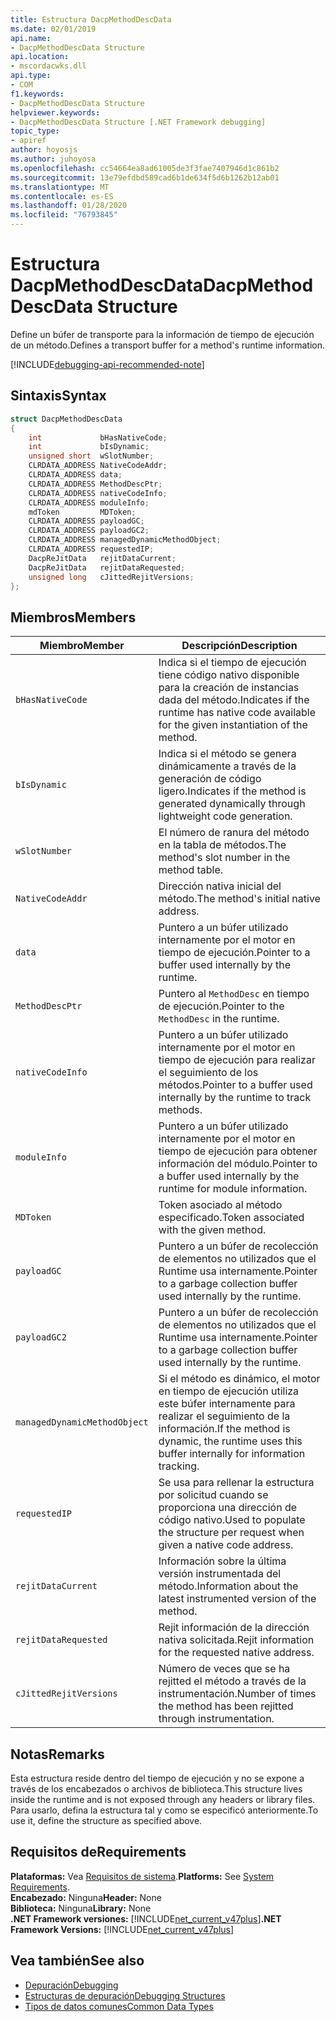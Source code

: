 ```yaml
---
title: Estructura DacpMethodDescData
ms.date: 02/01/2019
api.name:
- DacpMethodDescData Structure
api.location:
- mscordacwks.dll
api.type:
- COM
f1.keywords:
- DacpMethodDescData Structure
helpviewer.keywords:
- DacpMethodDescData Structure [.NET Framework debugging]
topic_type:
- apiref
author: hoyosjs
ms.author: juhoyosa
ms.openlocfilehash: cc54664ea8ad61005de3f3fae7407946d1c861b2
ms.sourcegitcommit: 13e79efdbd589cad6b1de634f5d6b1262b12ab01
ms.translationtype: MT
ms.contentlocale: es-ES
ms.lasthandoff: 01/28/2020
ms.locfileid: "76793845"
---
```

# <a name="dacpmethoddescdata-structure"></a><span data-ttu-id="9c624-102">Estructura DacpMethodDescData</span><span class="sxs-lookup"><span data-stu-id="9c624-102">DacpMethodDescData Structure</span></span>

<span data-ttu-id="9c624-103">Define un búfer de transporte para la información de tiempo de ejecución de un método.</span><span class="sxs-lookup"><span data-stu-id="9c624-103">Defines a transport buffer for a method's runtime information.</span></span>

[!INCLUDE[debugging-api-recommended-note](../../../../includes/debugging-api-recommended-note.md)]

## <a name="syntax"></a><span data-ttu-id="9c624-104">Sintaxis</span><span class="sxs-lookup"><span data-stu-id="9c624-104">Syntax</span></span>

```cpp
struct DacpMethodDescData
{
    int             bHasNativeCode;
    int             bIsDynamic;
    unsigned short  wSlotNumber;
    CLRDATA_ADDRESS NativeCodeAddr;
    CLRDATA_ADDRESS data;
    CLRDATA_ADDRESS MethodDescPtr;
    CLRDATA_ADDRESS nativeCodeInfo;
    CLRDATA_ADDRESS moduleInfo;
    mdToken         MDToken;
    CLRDATA_ADDRESS payloadGC;
    CLRDATA_ADDRESS payloadGC2;
    CLRDATA_ADDRESS managedDynamicMethodObject;
    CLRDATA_ADDRESS requestedIP;
    DacpReJitData   rejitDataCurrent;
    DacpReJitData   rejitDataRequested;
    unsigned long   cJittedRejitVersions;
};
```

## <a name="members"></a><span data-ttu-id="9c624-105">Miembros</span><span class="sxs-lookup"><span data-stu-id="9c624-105">Members</span></span>

| <span data-ttu-id="9c624-106">Miembro</span><span class="sxs-lookup"><span data-stu-id="9c624-106">Member</span></span>                       | <span data-ttu-id="9c624-107">Descripción</span><span class="sxs-lookup"><span data-stu-id="9c624-107">Description</span></span>                                                                                     |
| ---------------------------- | ----------------------------------------------------------------------------------------------- |
| `bHasNativeCode`             | <span data-ttu-id="9c624-108">Indica si el tiempo de ejecución tiene código nativo disponible para la creación de instancias dada del método.</span><span class="sxs-lookup"><span data-stu-id="9c624-108">Indicates if the runtime has native code available for the given instantiation of the method.</span></span> |
| `bIsDynamic`                 | <span data-ttu-id="9c624-109">Indica si el método se genera dinámicamente a través de la generación de código ligero.</span><span class="sxs-lookup"><span data-stu-id="9c624-109">Indicates if the method is generated dynamically through lightweight code generation.</span></span>           |
| `wSlotNumber`                | <span data-ttu-id="9c624-110">El número de ranura del método en la tabla de métodos.</span><span class="sxs-lookup"><span data-stu-id="9c624-110">The method's slot number in the method table.</span></span>                                                   |
| `NativeCodeAddr`             | <span data-ttu-id="9c624-111">Dirección nativa inicial del método.</span><span class="sxs-lookup"><span data-stu-id="9c624-111">The method's initial native address.</span></span>                                                            |
| `data`                       | <span data-ttu-id="9c624-112">Puntero a un búfer utilizado internamente por el motor en tiempo de ejecución.</span><span class="sxs-lookup"><span data-stu-id="9c624-112">Pointer to a buffer used internally by the runtime.</span></span>                                             |
| `MethodDescPtr`              | <span data-ttu-id="9c624-113">Puntero al `MethodDesc` en tiempo de ejecución.</span><span class="sxs-lookup"><span data-stu-id="9c624-113">Pointer to the `MethodDesc` in the runtime.</span></span>                                                     |
| `nativeCodeInfo`             | <span data-ttu-id="9c624-114">Puntero a un búfer utilizado internamente por el motor en tiempo de ejecución para realizar el seguimiento de los métodos.</span><span class="sxs-lookup"><span data-stu-id="9c624-114">Pointer to a buffer used internally by the runtime to track methods.</span></span>                            |
| `moduleInfo`                 | <span data-ttu-id="9c624-115">Puntero a un búfer utilizado internamente por el motor en tiempo de ejecución para obtener información del módulo.</span><span class="sxs-lookup"><span data-stu-id="9c624-115">Pointer to a buffer used internally by the runtime for module information.</span></span>                      |
| `MDToken`                    | <span data-ttu-id="9c624-116">Token asociado al método especificado.</span><span class="sxs-lookup"><span data-stu-id="9c624-116">Token associated with the given method.</span></span>                                                         |
| `payloadGC`                  | <span data-ttu-id="9c624-117">Puntero a un búfer de recolección de elementos no utilizados que el Runtime usa internamente.</span><span class="sxs-lookup"><span data-stu-id="9c624-117">Pointer to a garbage collection buffer used internally by the runtime.</span></span>                          |
| `payloadGC2`                 | <span data-ttu-id="9c624-118">Puntero a un búfer de recolección de elementos no utilizados que el Runtime usa internamente.</span><span class="sxs-lookup"><span data-stu-id="9c624-118">Pointer to a garbage collection buffer used internally by the runtime.</span></span>                          |
| `managedDynamicMethodObject` | <span data-ttu-id="9c624-119">Si el método es dinámico, el motor en tiempo de ejecución utiliza este búfer internamente para realizar el seguimiento de la información.</span><span class="sxs-lookup"><span data-stu-id="9c624-119">If the method is dynamic, the runtime uses this buffer internally for information tracking.</span></span>     |
| `requestedIP`                | <span data-ttu-id="9c624-120">Se usa para rellenar la estructura por solicitud cuando se proporciona una dirección de código nativo.</span><span class="sxs-lookup"><span data-stu-id="9c624-120">Used to populate the structure per request when given a native code address.</span></span>                    |
| `rejitDataCurrent`           | <span data-ttu-id="9c624-121">Información sobre la última versión instrumentada del método.</span><span class="sxs-lookup"><span data-stu-id="9c624-121">Information about the latest instrumented version of the method.</span></span>                                   |
| `rejitDataRequested`         | <span data-ttu-id="9c624-122">Rejit información de la dirección nativa solicitada.</span><span class="sxs-lookup"><span data-stu-id="9c624-122">Rejit information for the requested native address.</span></span>                                             |
| `cJittedRejitVersions`       | <span data-ttu-id="9c624-123">Número de veces que se ha rejitted el método a través de la instrumentación.</span><span class="sxs-lookup"><span data-stu-id="9c624-123">Number of times the method has been rejitted through instrumentation.</span></span>                           |

## <a name="remarks"></a><span data-ttu-id="9c624-124">Notas</span><span class="sxs-lookup"><span data-stu-id="9c624-124">Remarks</span></span>

<span data-ttu-id="9c624-125">Esta estructura reside dentro del tiempo de ejecución y no se expone a través de los encabezados o archivos de biblioteca.</span><span class="sxs-lookup"><span data-stu-id="9c624-125">This structure lives inside the runtime and is not exposed through any headers or library files.</span></span> <span data-ttu-id="9c624-126">Para usarlo, defina la estructura tal y como se especificó anteriormente.</span><span class="sxs-lookup"><span data-stu-id="9c624-126">To use it, define the structure as specified above.</span></span>

## <a name="requirements"></a><span data-ttu-id="9c624-127">Requisitos de</span><span class="sxs-lookup"><span data-stu-id="9c624-127">Requirements</span></span>
<span data-ttu-id="9c624-128">**Plataformas:** Vea [Requisitos de sistema](../../../../docs/framework/get-started/system-requirements.md).</span><span class="sxs-lookup"><span data-stu-id="9c624-128">**Platforms:** See [System Requirements](../../../../docs/framework/get-started/system-requirements.md).</span></span>  
<span data-ttu-id="9c624-129">**Encabezado:** Ninguna</span><span class="sxs-lookup"><span data-stu-id="9c624-129">**Header:** None</span></span>  
<span data-ttu-id="9c624-130">**Biblioteca:** Ninguna</span><span class="sxs-lookup"><span data-stu-id="9c624-130">**Library:** None</span></span>  
<span data-ttu-id="9c624-131">**.NET Framework versiones:** [!INCLUDE[net_current_v47plus](../../../../includes/net-current-v47plus.md)]</span><span class="sxs-lookup"><span data-stu-id="9c624-131">**.NET Framework Versions:** [!INCLUDE[net_current_v47plus](../../../../includes/net-current-v47plus.md)]</span></span>  

## <a name="see-also"></a><span data-ttu-id="9c624-132">Vea también</span><span class="sxs-lookup"><span data-stu-id="9c624-132">See also</span></span>

- [<span data-ttu-id="9c624-133">Depuración</span><span class="sxs-lookup"><span data-stu-id="9c624-133">Debugging</span></span>](index.md)
- [<span data-ttu-id="9c624-134">Estructuras de depuración</span><span class="sxs-lookup"><span data-stu-id="9c624-134">Debugging Structures</span></span>](debugging-structures.md)
- [<span data-ttu-id="9c624-135">Tipos de datos comunes</span><span class="sxs-lookup"><span data-stu-id="9c624-135">Common Data Types</span></span>](../../../../docs/framework/unmanaged-api/common-data-types-unmanaged-api-reference.md)
